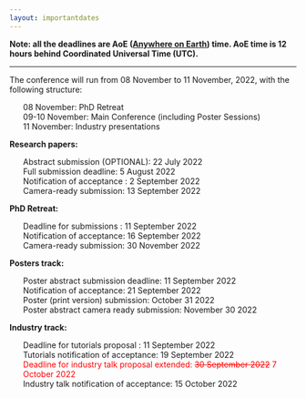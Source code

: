 ```yaml
---
layout: importantdates
---
```


<div>
<b>Note: all the deadlines are AoE (<b><a href="https://www.worldtimeserver.com/time-zones/aoe/#:~:text=Anywhere%20on%20Earth%20or%20AoE,the%20Pacific%20all%20year%20round." target="_blank">Anywhere on Earth</a></b>) time. AoE time is 12 hours behind Coordinated Universal Time (UTC).</b>
    <hr class="my-4">
    <p>The conference will run from 08 November to 11 November, 2022, with the following structure:
        <ul style="list-style: none;">
            <li>08 November: PhD Retreat</li>
            <li>09-10 November: Main Conference (including Poster Sessions)</li>
            <li>11 November: Industry presentations</li>
        </ul>    
    </p>
    <p class="lead">
    <p><b>Research papers:</b>
    <ul style="list-style: none;">
    <li>Abstract submission (OPTIONAL): 22 July 2022</li>
    <li>Full submission deadline: 5 August 2022</li>
    <li>Notification of acceptance : 2 September 2022</li>
    <li>Camera-ready submission: 13 September 2022</li>
    </ul>
    </p>
    </p>
    <p><b>PhD Retreat:</b></p>
    <ul style="list-style: none;">
        <li>Deadline for submissions : 11 September 2022</li>
        <li>Notification of acceptance: 16 September 2022</li>
        <li>Camera-ready submission: 30 November 2022</li>
    </ul>
    <p><b>Posters track:</b></p>
    <ul style="list-style: none;">
        <li>Poster abstract submission deadline: 11 September 2022</li>
        <li>Notification of acceptance: 21 September 2022</li>
        <li>Poster (print version) submission: October 31 2022</li>
        <li>Poster abstract camera ready submission: November 30 2022</li>
    </ul>
        <p><b>Industry track:</b></p>
    <ul style="list-style: none;">
        <li>Deadline for tutorials proposal : 11 September 2022</li>
        <li>Tutorials notification of acceptance: 19 September 2022</li>
        <li style="color:red">Deadline for industry talk proposal extended: <s>30 September 2022</s> 7 October 2022</li>
        <li>Industry talk notification of acceptance:  15 October 2022</li>
    </ul>
</div>